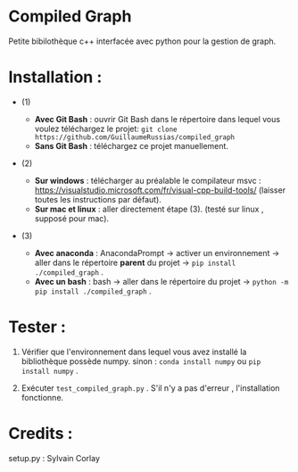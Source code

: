 # Compiled Graph
Petite bibilothèque c++ interfacée avec python pour la gestion de graph.

# Installation :
- (1) 
    - **Avec Git Bash**  : ouvrir Git Bash dans le répertoire dans lequel vous voulez téléchargez le projet: `git clone https://github.com/GuillaumeRussias/compiled_graph`
    - **Sans Git Bash** : téléchargez ce projet manuellement.
 
- (2) 
    - **Sur windows** : télécharger au préalable le compilateur msvc : https://visualstudio.microsoft.com/fr/visual-cpp-build-tools/ (laisser toutes les instructions par défaut).
    - **Sur mac et linux** : aller directement étape (3). (testé sur linux , supposé pour mac).

- (3) 
    - **Avec anaconda** : AnacondaPrompt -> activer un environnement -> aller dans le répertoire **parent** du projet -> `pip install ./compiled_graph`  .
    - **Avec un bash**  : bash -> aller dans le répertoire du projet -> `python -m pip install ./compiled_graph` .

# Tester :
1. Vérifier que l'environnement dans lequel vous avez installé la bibliothèque possède numpy. sinon : `conda install numpy` ou `pip install numpy` .

2. Exécuter `test_compiled_graph.py` . S'il n'y a pas d'erreur , l'installation fonctionne.


# Credits :
setup.py : Sylvain Corlay
